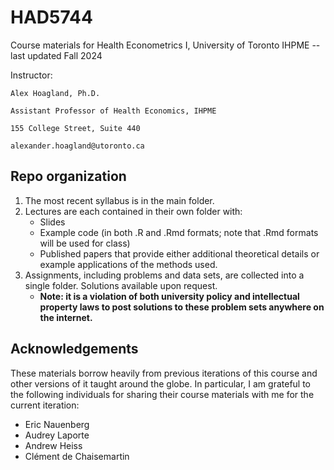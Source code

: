 # HAD5744
Course materials for Health Econometrics I, University of Toronto IHPME -- last updated Fall 2024

Instructor: 

    Alex Hoagland, Ph.D. 
    
    Assistant Professor of Health Economics, IHPME
    
    155 College Street, Suite 440
    
    alexander.hoagland@utoronto.ca 
            
 ## Repo organization
 1. The most recent syllabus is in the main folder. 
 2. Lectures are each contained in their own folder with: 
     + Slides
     + Example code (in both .R and .Rmd formats; note that .Rmd formats will be used for class) 
     + Published papers that provide either additional theoretical details or example applications of the methods used. 
 3. Assignments, including problems and data sets, are collected into a single folder. Solutions available upon request. 
     + **Note: it is a violation of both university policy and intellectual property laws to post solutions to these problem sets anywhere on the internet.**

## Acknowledgements
These materials borrow heavily from previous iterations of this course and other versions of it taught around the globe. In particular, I am grateful to the following individuals for sharing their course materials with me for the current iteration: 
* Eric Nauenberg
* Audrey Laporte
* Andrew Heiss
* Clément de Chaisemartin
